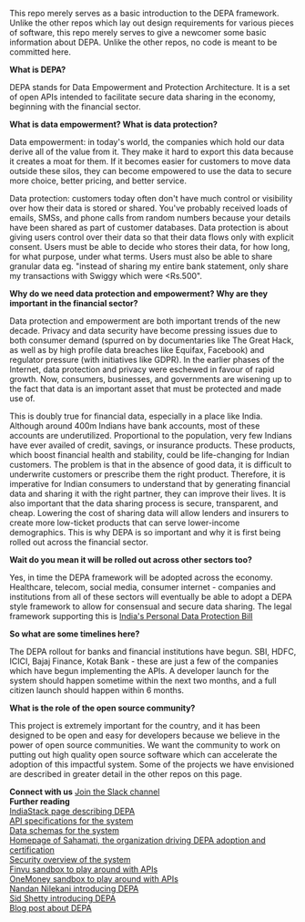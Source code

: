 This repo merely serves as a basic introduction to the DEPA framework. Unlike the other repos which lay out design requirements for various pieces of software, this repo merely serves to give a newcomer some basic information about DEPA. Unlike the other repos, no code is meant to be committed here. 




**What is DEPA?**

DEPA stands for Data Empowerment and Protection Architecture. It is a set of open APIs intended to facilitate secure data sharing in the economy, beginning with the financial sector. 




**What is data empowerment? What is data protection?**

Data empowerment: in today's world, the companies which hold our data derive all of the value from it. They make it hard to export this data because it creates a moat for them. If it becomes easier for customers to move data outside these silos, they can become empowered to use the data to secure more choice, better pricing, and better service. 

Data protection: customers today often don't have much control or visibility over how their data is stored or shared. You've probably received loads of emails, SMSs, and phone calls from random numbers because your details have been shared as part of customer databases. Data protection is about giving users control over their data so that their data flows only with explicit consent. Users must be able to decide who stores their data, for how long, for what purpose, under what terms. Users must also be able to share granular data eg. "instead of sharing my entire bank statement, only share my transactions with Swiggy which were <Rs.500".



**Why do we need data protection and empowerment? Why are they important in the financial sector?**

Data protection and empowerment are both important trends of the new decade. Privacy and data security have become pressing issues due to both consumer demand (spurred on by documentaries like The Great Hack, as well as by high profile data breaches like Equifax, Facebook) and regulator pressure (with initiatives like GDPR). In the earlier phases of the Internet, data protection and privacy were eschewed in favour of rapid growth. Now, consumers, businesses, and governments are wisening up to the fact that data is an important asset that must be protected and made use of.

This is doubly true for financial data, especially in a place like India. Although around 400m Indians have bank accounts, most of these accounts are underutilized. Proportional to the population, very few Indians have ever availed of credit, savings, or insurance products. These products, which boost financial health and stability, could be life-changing for Indian customers. The problem is that in the absence of good data, it is difficult to underwrite customers or prescribe them the right product. Therefore, it is imperative for Indian consumers to understand that by generating financial data and sharing it with the right partner, they can improve their lives.  It is also important that the data sharing process is secure, transparent, and cheap. Lowering the cost of sharing data will allow lenders and insurers to create more low-ticket products that can serve lower-income demographics. This is why DEPA is so important and why it is first being rolled out across the financial sector.




**Wait do you mean it will be rolled out across other sectors too?**

Yes, in time the DEPA framework will be adopted across the economy. Healthcare, telecom, social media, consumer internet - companies and institutions from all of these sectors will eventually be able to adopt a DEPA style framework to allow for consensual and secure data sharing. The legal framework supporting this is [India's Personal Data Protection Bill](https://meity.gov.in/writereaddata/files/Personal_Data_Protection_Bill,2018.pdf)



**So what are some timelines here?**

The DEPA rollout for banks and financial institutions have begun. SBI, HDFC, ICICI, Bajaj Finance, Kotak Bank - these are just a few of the companies which have begun implementing the APIs. A developer launch for the system should happen sometime within the next two months, and a full citizen launch should happen within 6 months.



**What is the role of the open source community?**

This project is extremely important for the country, and it has been designed to be open and easy for developers because we believe in the power of open source communities. We want the community to work on putting out high quality open source software which can accelerate the adoption of this impactful system. Some of the projects we have envisioned are described in greater detail in the other repos on this page. 



**Connect with us**
[Join the Slack channel](https://join.slack.com/t/depaopensourc-dev9365/shared_invite/enQtODg2MTI5OTE3ODc1LTY0ZDljNGQ0MjJjODBhZjhjN2UwM2MxY2YxNjA1MDgwMGM4OWU4ZmQwODdjZWEwMDhlZGIyZmQ3YmMyMDk0Yjc)
<br>
**Further reading**<br>
[IndiaStack page describing DEPA](https://indiastack.org/depa/) <br>
[API specifications for the system](https://api.rebit.org.in/) <br>
[Data schemas for the system](https://api.rebit.org.in/schema) <br>
[Homepage of Sahamati, the organization driving DEPA adoption and certification](http://sahamati.org.in/) <br>
[Security overview of the system](https://pdfhost.io/edit?doc=ec3fe7f4-5284-42e2-b560-2d8cb91a36e2) <br>
[Finvu sandbox to play around with APIs](https://finvu.github.io/sandbox/fip_data_api/) <br>
[OneMoney sandbox to play around with APIs](https://www.onemoney.in/docs/api/) <br>
[Nandan Nilekani introducing DEPA](https://www.youtube.com/watch?v=pJnnKUaoVpA&t=361s) <br>
[Sid Shetty introducing DEPA](https://www.youtube.com/watch?v=mW__azI8_ow&t=2812s) <br>
[Blog post about DEPA](https://blog.usejournal.com/this-can-be-as-big-as-upi-understanding-the-big-new-thing-in-india-76465995997f)<br>
